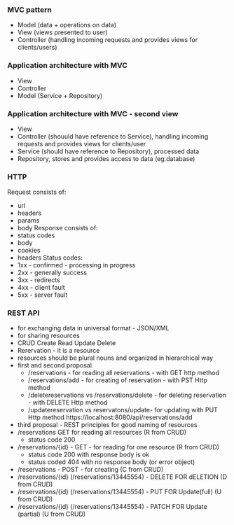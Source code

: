 ### MVC pattern
- Model (data + operations on data)
- View (views presented to user)
- Controller (handling incoming requests and provides views for clients/users)

### Application architecture with MVC
- View
- Controller
- Model (Service + Repository)

### Application architecture with MVC - second view
- View
- Controller (shouuld have reference to Service), handling incoming requests and provides views for clients/user
- Service (should have reference to Repository), processed data
- Repository, stores and provides access to data (eg.database)

### HTTP
Request consists of:
  - url
  - headers
  - params
  - body
Response consists of:
  - status codes
  - body
  - cookies
  - headers
Status codes:
  - 1xx - confirmed - processing in progress 
  - 2xx - generally success
  - 3xx - redirects
  - 4xx - client fault
  - 5xx - server fault

### REST API
- for exchanging data in universal format - JSON/XML
- for sharing resources
- CRUD Create Read Update Delete
- Rerervation - it is a resource
- resources should be plural nouns and organized in hierarchical way
- first and second proposal
  - /reservations - for reading all reservations - with GET http method
  - /reservations/add - for creating of reservation - with PST Http method
  - /deletereservations vs /reservations/delete - for deleting reservation - with DELETE Http method
  - /updatereservation vs reservatons/update- for updating with PUT Http method
  https://localhost:8080/api/reservations/add
- third proposal - REST principles for good naming of resources
- /reservations GET for reading all resources (R from CRUD) 
    -  status code 200
- /reservations/{id} - GET - for reading for one resource (R from CRUD)
   - status code 200 with response body is ok
   - status coded 404 with no response body (or error object)
- /reservations - POST - for creating (C from CRUD)
- /reservations/{id} (/reservations/13445554) - DELETE FOR dELETION (D from CRUD)
- /reservations/{id} (/reservations/13445554) - PUT FOR Update(full) (U from CRUD)
- /reservations/{id} (/reservations/13445554) - PATCH FOR Update (partial) (U from CRUD)